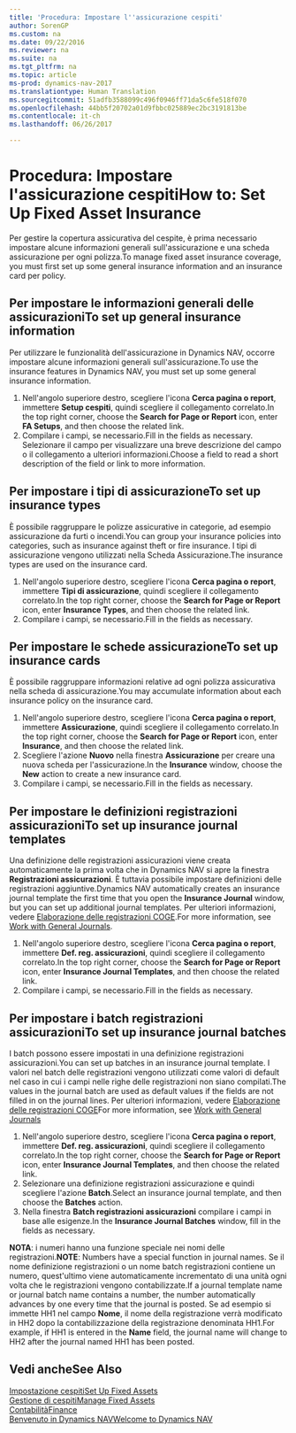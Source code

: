 ```yaml
---
title: 'Procedura: Impostare l''assicurazione cespiti'
author: SorenGP
ms.custom: na
ms.date: 09/22/2016
ms.reviewer: na
ms.suite: na
ms.tgt_pltfrm: na
ms.topic: article
ms-prod: dynamics-nav-2017
ms.translationtype: Human Translation
ms.sourcegitcommit: 51adfb3588099c496f0946ff71da5c6fe518f070
ms.openlocfilehash: 44bb5f20702a01d9fbbc025889ec2bc3191813be
ms.contentlocale: it-ch
ms.lasthandoff: 06/26/2017

---
```


# <a name="how-to-set-up-fixed-asset-insurance"></a><span data-ttu-id="a7e40-102">Procedura: Impostare l'assicurazione cespiti</span><span class="sxs-lookup"><span data-stu-id="a7e40-102">How to: Set Up Fixed Asset Insurance</span></span>
<span data-ttu-id="a7e40-103">Per gestire la copertura assicurativa del cespite, è prima necessario impostare alcune informazioni generali sull'assicurazione e una scheda assicurazione per ogni polizza.</span><span class="sxs-lookup"><span data-stu-id="a7e40-103">To manage fixed asset insurance coverage, you must first set up some general insurance information and an insurance card per policy.</span></span>

## <a name="to-set-up-general-insurance-information"></a><span data-ttu-id="a7e40-104">Per impostare le informazioni generali delle assicurazioni</span><span class="sxs-lookup"><span data-stu-id="a7e40-104">To set up general insurance information</span></span>  
<span data-ttu-id="a7e40-105">Per utilizzare le funzionalità dell'assicurazione in Dynamics NAV, occorre impostare alcune informazioni generali sull'assicurazione.</span><span class="sxs-lookup"><span data-stu-id="a7e40-105">To use the insurance features in Dynamics NAV, you must set up some general insurance information.</span></span>  
1. <span data-ttu-id="a7e40-106">Nell'angolo superiore destro, scegliere l'icona **Cerca pagina o report**, immettere **Setup cespiti**, quindi scegliere il collegamento correlato.</span><span class="sxs-lookup"><span data-stu-id="a7e40-106">In the top right corner, choose the **Search for Page or Report** icon, enter **FA Setups**, and then choose the related link.</span></span>  
2. <span data-ttu-id="a7e40-107">Compilare i campi, se necessario.</span><span class="sxs-lookup"><span data-stu-id="a7e40-107">Fill in the fields as necessary.</span></span> <span data-ttu-id="a7e40-108">Selezionare il campo per visualizzare una breve descrizione del campo o il collegamento a ulteriori informazioni.</span><span class="sxs-lookup"><span data-stu-id="a7e40-108">Choose a field to read a short description of the field or link to more information.</span></span>  

## <a name="to-set-up-insurance-types"></a><span data-ttu-id="a7e40-109">Per impostare i tipi di assicurazione</span><span class="sxs-lookup"><span data-stu-id="a7e40-109">To set up insurance types</span></span>  
<span data-ttu-id="a7e40-110">È possibile raggruppare le polizze assicurative in categorie, ad esempio assicurazione da furti o incendi.</span><span class="sxs-lookup"><span data-stu-id="a7e40-110">You can group your insurance policies into categories, such as insurance against theft or fire insurance.</span></span> <span data-ttu-id="a7e40-111">I tipi di assicurazione vengono utilizzati nella Scheda Assicurazione.</span><span class="sxs-lookup"><span data-stu-id="a7e40-111">The insurance types are used on the insurance card.</span></span>
1. <span data-ttu-id="a7e40-112">Nell'angolo superiore destro, scegliere l'icona **Cerca pagina o report**, immettere **Tipi di assicurazione**, quindi scegliere il collegamento correlato.</span><span class="sxs-lookup"><span data-stu-id="a7e40-112">In the top right corner, choose the **Search for Page or Report** icon, enter **Insurance Types**, and then choose the related link.</span></span>  
2. <span data-ttu-id="a7e40-113">Compilare i campi, se necessario.</span><span class="sxs-lookup"><span data-stu-id="a7e40-113">Fill in the fields as necessary.</span></span>

## <a name="to-set-up-insurance-cards"></a><span data-ttu-id="a7e40-114">Per impostare le schede assicurazione</span><span class="sxs-lookup"><span data-stu-id="a7e40-114">To set up insurance cards</span></span>  
<span data-ttu-id="a7e40-115">È possibile raggruppare informazioni relative ad ogni polizza assicurativa nella scheda di assicurazione.</span><span class="sxs-lookup"><span data-stu-id="a7e40-115">You may accumulate information about each insurance policy on the insurance card.</span></span>  
1. <span data-ttu-id="a7e40-116">Nell'angolo superiore destro, scegliere l'icona **Cerca pagina o report**, immettere **Assicurazione**, quindi scegliere il collegamento correlato.</span><span class="sxs-lookup"><span data-stu-id="a7e40-116">In the top right corner, choose the **Search for Page or Report** icon, enter **Insurance**, and then choose the related link.</span></span>  
2. <span data-ttu-id="a7e40-117">Scegliere l'azione **Nuovo** nella finestra **Assicurazione** per creare una nuova scheda per l'assicurazione.</span><span class="sxs-lookup"><span data-stu-id="a7e40-117">In the **Insurance** window, choose the **New** action to create a  new insurance card.</span></span>  
3. <span data-ttu-id="a7e40-118">Compilare i campi, se necessario.</span><span class="sxs-lookup"><span data-stu-id="a7e40-118">Fill in the fields as necessary.</span></span>

## <a name="to-set-up-insurance-journal-templates"></a><span data-ttu-id="a7e40-119">Per impostare le definizioni registrazioni assicurazioni</span><span class="sxs-lookup"><span data-stu-id="a7e40-119">To set up insurance journal templates</span></span>  
<span data-ttu-id="a7e40-120">Una definizione delle registrazioni assicurazioni viene creata automaticamente la prima volta che in Dynamics NAV si apre la finestra **Registrazioni assicurazioni**. È tuttavia possibile impostare definizioni delle registrazioni aggiuntive.</span><span class="sxs-lookup"><span data-stu-id="a7e40-120">Dynamics NAV automatically creates an insurance journal template the first time that you open the **Insurance Journal** window, but you can set up additional journal templates.</span></span> <span data-ttu-id="a7e40-121">Per ulteriori informazioni, vedere [Elaborazione delle registrazioni COGE](ui-work-general-journals.md).</span><span class="sxs-lookup"><span data-stu-id="a7e40-121">For more information, see [Work with General Journals](ui-work-general-journals.md).</span></span>  
1. <span data-ttu-id="a7e40-122">Nell'angolo superiore destro, scegliere l'icona **Cerca pagina o report**, immettere **Def. reg. assicurazioni**, quindi scegliere il collegamento correlato.</span><span class="sxs-lookup"><span data-stu-id="a7e40-122">In the top right corner, choose the **Search for Page or Report** icon, enter **Insurance Journal Templates**, and then choose the related link.</span></span>  
2. <span data-ttu-id="a7e40-123">Compilare i campi, se necessario.</span><span class="sxs-lookup"><span data-stu-id="a7e40-123">Fill in the fields as necessary.</span></span>

## <a name="to-set-up-insurance-journal-batches"></a><span data-ttu-id="a7e40-124">Per impostare i batch registrazioni assicurazioni</span><span class="sxs-lookup"><span data-stu-id="a7e40-124">To set up insurance journal batches</span></span>  
<span data-ttu-id="a7e40-125">I batch possono essere impostati in una definizione registrazioni assicurazioni.</span><span class="sxs-lookup"><span data-stu-id="a7e40-125">You can set up batches in an insurance journal template.</span></span> <span data-ttu-id="a7e40-126">I valori nel batch delle registrazioni vengono utilizzati come valori di default nel caso in cui i campi nelle righe delle registrazioni non siano compilati.</span><span class="sxs-lookup"><span data-stu-id="a7e40-126">The values in the journal batch are used as default values if the fields are not filled in on the journal lines.</span></span> <span data-ttu-id="a7e40-127">Per ulteriori informazioni, vedere [Elaborazione delle registrazioni COGE](ui-work-general-journals.md)</span><span class="sxs-lookup"><span data-stu-id="a7e40-127">For more information, see [Work with General Journals](ui-work-general-journals.md)</span></span>  
1. <span data-ttu-id="a7e40-128">Nell'angolo superiore destro, scegliere l'icona **Cerca pagina o report**, immettere **Def. reg. assicurazioni**, quindi scegliere il collegamento correlato.</span><span class="sxs-lookup"><span data-stu-id="a7e40-128">In the top right corner, choose the **Search for Page or Report** icon, enter **Insurance Journal Templates**, and then choose the related link.</span></span>  
2. <span data-ttu-id="a7e40-129">Selezionare una definizione registrazioni assicurazione e quindi scegliere l'azione **Batch**.</span><span class="sxs-lookup"><span data-stu-id="a7e40-129">Select an insurance journal template, and then choose the **Batches** action.</span></span>
3. <span data-ttu-id="a7e40-130">Nella finestra **Batch registrazioni assicurazioni** compilare i campi in base alle esigenze.</span><span class="sxs-lookup"><span data-stu-id="a7e40-130">In the **Insurance Journal Batches** window, fill in the fields as necessary.</span></span>

<span data-ttu-id="a7e40-131">**NOTA**: i numeri hanno una funzione speciale nei nomi delle registrazioni.</span><span class="sxs-lookup"><span data-stu-id="a7e40-131">**NOTE**: Numbers have a special function in journal names.</span></span> <span data-ttu-id="a7e40-132">Se il nome definizione registrazioni o un nome batch registrazioni contiene un numero, quest'ultimo viene automaticamente incrementato di una unità ogni volta che le registrazioni vengono contabilizzate.</span><span class="sxs-lookup"><span data-stu-id="a7e40-132">If a journal template name or journal batch name contains a number, the number automatically advances by one every time that the journal is posted.</span></span> <span data-ttu-id="a7e40-133">Se ad esempio si immette HH1 nel campo **Nome**, il nome della registrazione verrà modificato in HH2 dopo la contabilizzazione della registrazione denominata HH1.</span><span class="sxs-lookup"><span data-stu-id="a7e40-133">For example, if HH1 is entered in the **Name** field, the journal name will change to HH2 after the journal named HH1 has been posted.</span></span>

## <a name="see-also"></a><span data-ttu-id="a7e40-134">Vedi anche</span><span class="sxs-lookup"><span data-stu-id="a7e40-134">See Also</span></span>
[<span data-ttu-id="a7e40-135">Impostazione cespiti</span><span class="sxs-lookup"><span data-stu-id="a7e40-135">Set Up Fixed Assets</span></span>](fa-setup.md)  
[<span data-ttu-id="a7e40-136">Gestione di cespiti</span><span class="sxs-lookup"><span data-stu-id="a7e40-136">Manage Fixed Assets</span></span>](fa-manage.md)  
[<span data-ttu-id="a7e40-137">Contabilità</span><span class="sxs-lookup"><span data-stu-id="a7e40-137">Finance</span></span>](finance-setup.md)  
[<span data-ttu-id="a7e40-138">Benvenuto in Dynamics NAV</span><span class="sxs-lookup"><span data-stu-id="a7e40-138">Welcome to Dynamics NAV</span></span>](across-get-started.md)

